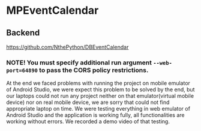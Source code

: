 # MPEventCalendar

## Backend
https://github.com/NthePython/DBEventCalendar
### NOTE! You must specify additional run argument `--web-port=64890` to pass the CORS policy restrictions.

At the end we faced problems with running the project on mobile emulator of Android Studio, we were expect this problem to be solved by the end, but our laptops could not run any project neither on that emulator(virtual mobile device) nor on real mobile device, we are sorry that could not find appropriate laptop on time. We were testing everything in web emulator of Android Studio and the application is working fully, all functionalities are working without errors. We recorded a demo video of that testing.
